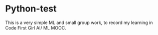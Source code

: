 # Python-test
 This is a very simple ML and small group work, to record my learning in Code First Girl AI/ ML MOOC.
